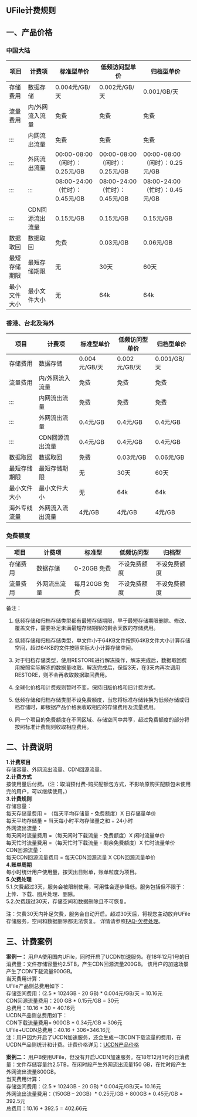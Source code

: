 

## UFile计费规则

## 一、产品价格

### 中国大陆

| 项目     | 计费项    | 标准型单价    | 低频访问型单价    | 归档型单价    |
| ------  | --------- | ----------- | -----------    | ---------- |
| 存储费用   | 数据存储      | 0.004元/GB/天              | 0.002元/GB/天              | 0.001/GB/天               |
| 流量费用   | 内/外网流入流量  | 免费                       | 免费                       | 免费                       |
| :::    | 内网流出流量    | 免费                       | 免费                       | 免费                       |
| :::    | 外网流出流量    | 00:00-08:00（闲时）：0.25元/GB | 00:00-08:00（闲时）：0.25元/GB | 00:00-08:00（闲时）：0.25元/GB |
| :::    | :::       | 08:00-24:00（忙时）：0.45元/GB | 08:00-24:00（忙时）：0.45元/GB | 08:00-24:00（忙时）：0.45元/GB |
| :::    | CDN回源流出流量 | 0.15元/GB                 | 0.15元/GB                 | 0.15元/GB                 |
| 数据取回   | 数据取回      | 免费                       | 0.03元/GB                 | 0.06元/GB                 |
| 最短存储期限 | 最短存储期限    | 无                        | 30天                      | 60天                      |
| 最小文件大小 | 最小文件大小    | 无                        | 64k                      | 64k                      |

### 香港、台北及海外

| 项目    | 计费项    | 标准型单价    | 低频访问型单价  | 归档型单价  |
| ------ | --------- | ----------- | -----------  | ---------- |
| 存储费用   | 数据存储      | 0.004元/GB/天 | 0.002元/GB/天 | 0.001/GB/天 |
| 流量费用   | 内/外网流入流量  | 免费          | 免费          | 免费         |
| :::    | 内网流出流量    | 免费          | 免费          | 免费         |
| :::    | 外网流出流量    | 0.4元/GB     | 0.4元/GB     | 0.4元/GB    |
| :::    | CDN回源流出流量 | 0.4元/GB     | 0.4元/GB     | 0.4元/GB    |
| 数据取回   | 数据取回      | 免费          | 0.03元/GB    | 0.06元/GB   |
| 最短存储期限 | 最短存储期限    | 无           | 30天         | 60天        |
| 最小文件大小 | 最小文件大小    | 无           | 64k         | 64k        |
| 海外专线流量 |  外网流入流出流量    |  4元/GB            | 4元/GB       | 4元/GB      |

### 免费额度

| 项目    | 计费项    | 标准型 | 低频访问型 | 归档型 |
| ------ | --------- | ----------- | -----------  | ---------- |
| 存储费用   | 数据存储 | 0-20GB 免费 | 不设免费额度 | 不设免费额度 |
| 流量费用   | 外网流出流量 | 每月20GB 免费 | 不设免费额度 | 不设免费额度 |


备注：

1. 低频存储和归档存储类型都有最短存储期限，早于最短存储期限删除、修改、覆盖文件，需要补足未满最短存储期限的剩余天数的存储费用。 

2. 低频存储和归档存储类型，单文件小于64KB文件按照64KB文件大小计算存储空间，超过64KB的文件按照实际大小计算存储空间。

3. 对于归档存储类型，使用RESTORE进行解冻操作，解冻完成后，数据取回费用按照实际解冻的数据量收取。解冻完成后，保留3天，在3天内再次调用RESTORE，则不会再收取数据取回费用。

4. 全球化价格和计费规则暂时不变，保持旧版价格和旧计费方式。

5. 低频存储和归档存储类型不设免费额度，当您将标准存储转换为低频存储或归档存储时，即根据产品价格表收取相应的存储费用及流量费用。

6. 同一个项目的免费额度在不同区域、存储空间中共享，超过免费额度的部分将按照标准计费规则收取相应费用。

## 二、计费说明

**1.计费项目**  
存储容量、外网流出流量、CDN回源流量。  
**2.计费方式**  
按使用量后付费。（注：取消预付费-购买配额包方式，不影响原购买配额包未使用完的用户，可以继续使用。）  
**3.计费规则**  
存储容量：  
每天存储量费用 = （每天平均存储量 - 免费额度）X 日存储量单价  
每天平均存储量 = 当天每小时平均存储量之和 ÷ 24小时       
外网流出流量：  
每天闲时流量费用 =（每天闲时下载流量 - 免费额度）X 闲时流量单价  
每天忙时流量费用 =（每天忙时下载流量 - 剩余免费额度）X 忙时流量单价  
CDN回源流量：  
每天CDN回源流量费用 = 每天CDN回源流量 X CDN回源流量单价  
**4.账单周期**  
每小时统计用户使用量，按天出日账单，账单粒度为项目。  
**5.欠费处理**  
5.1.欠费超过3天，服务会被限制使用，可用性会逐步降低。服务包括但不限于：上传、下载、图片处理、删除。  
5.2.欠费超过30天，存储空间和数据删除且不可恢复。  

注：欠费30天内补足欠费，服务会自动开启。超过30天后，将视您主动放弃UFile存储服务，空间和数据删除都无法恢复。
详情请参照[FAQ-欠费处理](https://docs.ucloud.cn/storage_cdn/ufile/faq)。

## 三、计费案例

**案例一：**
用户A使用国内UFile，同时开启了UCDN加速服务。在18年12月1号的日消费量：文件存储容量约2.5TB，产生CDN回源流量200GB。 该用户的加速场景产生了CDN下载流量900GB。  
当天费用计算：  
UFile产品侧总费用如下：  
存储空间费用：(2.5 \* 1024GB - 20 GB) \* 0.004元/GB/天 = 10.16元  
CDN回源流量费用：200 GB \* 0.15元/GB = 30元  
总费用：10.16 + 30 = 40.16元  
UCDN产品侧总费用如下：  
CDN下载流量费用= 900GB \* 0.34元/GB = 306元  
UFile+UCDN总费用：40.16 + 306=346.16元  
注：用户因为开启了UCDN加速服务，还会生成一项CDN下载流量的费用，在UCDN产品侧统计和计费。计费价格详见：[UCDN产品价格](https://docs.ucloud.cn/cdn/ucdn/charge)

**案例二：**
用户B使用UFile，但没有开启UCDN加速服务。在18年12月1号的日消费量：文件存储容量约2.5TB，在闲时段产生外网流出流量150
GB，在忙时段产生外网流出流量800GB。  
当天费用计算：  
存储空间费用：(2.5 \* 1024GB - 20 GB) \* 0.004元/GB/天= 10.16元  
外网流出流量费用：（150GB – 20GB）\* 0.25元/GB + 800GB \* 0.45元/GB = 392.5元  
总费用：10.16 + 392.5 = 402.66元
